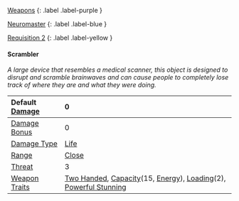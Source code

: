 
[Weapons](Game/Weapons-List)
{: .label .label-purple }

[Neuromaster](Game/Blocks/Neuromaster)
{: .label .label-blue }

[Requisition 2](Game/Deployment#Requisition)
{: .label .label-yellow }
#### Scrambler
*A large device that resembles a medical scanner, this object is designed to disrupt and scramble brainwaves and can cause people to completely lose track of where they are and what they were doing.*

| Default [Damage](Core/Weapons#Calculating%20Damage) | 0 |
| :--- | :--- |
| [Damage Bonus](Game/Core/Weapons#Damage%20Bonus) | 0 |
| [Damage Type](Core/Weapons#Damage%20Type) | [Life](Game/Core/Injury#Life) |
| [Range](Core/Weapons#Range) | [Close](Game/Core/Movement#Close) |
| [Threat](Core/Weapons#Threat) | 3 |
| [Weapon Traits](Core/Weapon-Traits) | [Two Handed](Game/Core/Blocks/Two-Handed), [Capacity](Game/Core/Blocks/Capacity)(15, [Energy](Game/Munition-Details#Energy)), [Loading](Game/Core/Blocks/Loading)(2), [Powerful Stunning](Game/Core/Blocks/Powerful-Stunning) |
